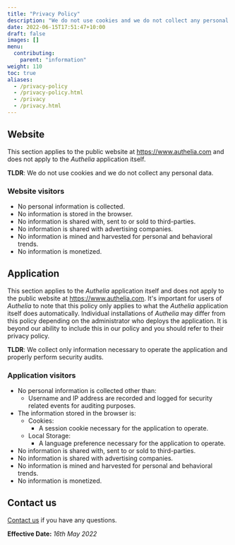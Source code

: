 ```yaml
---
title: "Privacy Policy"
description: "We do not use cookies and we do not collect any personal data."
date: 2022-06-15T17:51:47+10:00
draft: false
images: []
menu:
  contributing:
    parent: "information"
weight: 110
toc: true
aliases:
  - /privacy-policy
  - /privacy-policy.html
  - /privacy
  - /privacy.html
---
```


## Website

This section applies to the public website at https://www.authelia.com and does not apply to the _Authelia_ application
itself.

__TLDR__: We do not use cookies and we do not collect any personal data.

### Website visitors

* No personal information is collected.
* No information is stored in the browser.
* No information is shared with, sent to or sold to third-parties.
* No information is shared with advertising companies.
* No information is mined and harvested for personal and behavioral trends.
* No information is monetized.

## Application

This section applies to the _Authelia_ application itself and does not apply to the public website
at https://www.authelia.com. It's important for users of _Authelia_ to note that this policy only applies to what the
_Authelia_ application itself does automatically. Individual installations of _Authelia_ may differ from this policy
depending on the administrator who deploys the application. It is beyond our ability to include this in our policy and
you should refer to their privacy policy.

__TLDR__: We collect only information necessary to operate the application and properly perform security audits.

### Application visitors

* No personal information is collected other than:
  * Username and IP address are recorded and logged for security related events for auditing purposes.
* The information stored in the browser is:
  * Cookies:
    * A session cookie necessary for the application to operate.
  * Local Storage:
    * A language preference necessary for the application to operate.
* No information is shared with, sent to or sold to third-parties.
* No information is shared with advertising companies.
* No information is mined and harvested for personal and behavioral trends.
* No information is monetized.

## Contact us

[Contact us](../information/contact.md) if you have any questions.

__Effective Date:__ *16th May 2022*
